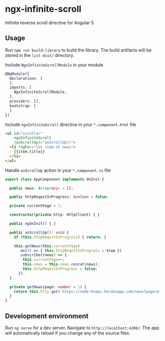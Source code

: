 # ngx-infinite-scroll

Infinite reverse scroll directive for Angular 5

## Usage

Run `npm run build:library` to build the library. The build artifacts will be stored in the `list-dist/` directory.

Include `NgxInfiniteScrollModule` in your module

```typescript
@NgModule({
  declarations: [
  ],
  imports: [
    NgxInfiniteScrollModule,
  ],
  providers: [],
  bootstrap: [
  ]
})
```

Include `ngxInfiniteScroll` directive in your `*.component.html` file

```html
<ul id="scroller"
    ngxInfiniteScroll
    (onScrollUp)="onScrollUp()">
  <li *ngFor="let item of news">
    {{item.title}}
  </li>
</ul>
```
Handle `onScrollUp` action in your `*.component.ts` file

```typescript
export class AppComponent implements OnInit {

  public news: Array<any> = [];

  public httpReqestInProgress: boolean = false;

  private currentPage = 1;

  constructor(private http: HttpClient) { }

  public ngOnInit() { }

  public onScrollUp(): void {
    if (this.httpReqestInProgress) { return; }

    this.getNews(this.currentPage)
      .do(() => { this.httpReqestInProgress = true })
      .subscribe((news) => {
        this.currentPage++;
        this.news = this.news.concat(news);
        this.httpReqestInProgress = false;
      });
  }

  private getNews(page: number = 1) {
    return this.http.get(`https://node-hnapi.herokuapp.com/news?page=${page}`);
  }
}
```

## Development environment

Run `ng serve` for a dev server. Navigate to `http://localhost:4200/`. The app will automatically reload if you change any of the source files.
